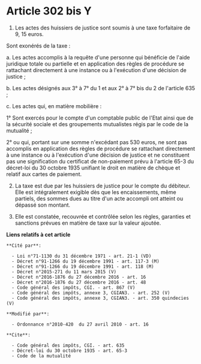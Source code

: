 # Article 302 bis Y

1. Les actes des huissiers de justice sont soumis à une taxe forfaitaire de 9, 15 euros. 

Sont exonérés de la taxe : 

a. Les actes accomplis à la requête d'une personne qui bénéficie de l'aide juridique totale ou partielle et en application
des règles de procédure se rattachant directement à une instance ou à l'exécution d'une décision de justice ; 

b. Les actes désignés aux 3° à 7° du 1 et aux 2° à 7° bis du 2 de l'article 635 ; 

c. Les actes qui, en matière mobilière : 

1° Sont exercés pour le compte d'un comptable public de l'Etat ainsi que de la sécurité sociale et des groupements
mutualistes régis par le code de la mutualité ; 

2° ou qui, portant sur une somme n'excédant pas 530 euros, ne sont pas accomplis en application des règles de procédure se
rattachant directement à une instance ou à l'exécution d'une décision de justice et ne constituent pas une signification du
certificat de non-paiement prévu à l'article 65-3 du décret-loi du 30 octobre 1935 unifiant le droit en matière de chèque et
relatif aux cartes de paiement. 

2. La taxe est due par les huissiers de justice pour le compte du débiteur. Elle est intégralement exigible dès que les
encaissements, même partiels, des sommes dues au titre d'un acte accompli ont atteint ou dépassé son montant. 

3. Elle est constatée, recouvrée et contrôlée selon les règles, garanties et sanctions prévues en matière de taxe sur la
valeur ajoutée.

**Liens relatifs à cet article**

	**Cité par**:

	  - Loi n°71-1130 du 31 décembre 1971 - art. 21-1 (VD)
	  - Décret n°91-1266 du 19 décembre 1991 - art. 117-3 (M)
	  - Décret n°91-1266 du 19 décembre 1991 - art. 118 (M)
	  - Décret n°2015-271 du 11 mars 2015 (V)
	  - Décret n°2016-1876 du 27 décembre 2016 - art. 16
	  - Décret n°2016-1876 du 27 décembre 2016 - art. 48
	  - Code général des impôts, CGI. - art. 867 (V)
	  - Code général des impôts, annexe 3, CGIAN3. - art. 252 (V)
	  - Code général des impôts, annexe 3, CGIAN3. - art. 350 quindecies (V)

	**Modifié par**:

	  - Ordonnance n°2010-420  du 27 avril 2010 - art. 16

	**Cite**:

	  - Code général des impôts, CGI. - art. 635
	  - Décret-loi du 30 octobre 1935 - art. 65-3
	  - Code de la mutualité

